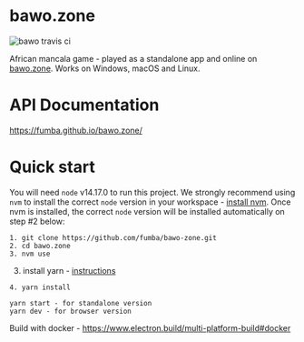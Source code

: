 # bawo.zone

![bawo travis ci](https://travis-ci.com/fumba/bawo.zone.svg?branch=main)

African mancala game - played as a standalone app and online on [bawo.zone](https://www.bawo.zone). Works on Windows, macOS and Linux.  

# API Documentation
https://fumba.github.io/bawo.zone/

# Quick start

You will need `node` v14.17.0 to run this project. We strongly recommend using `nvm` to install the correct `node` version in your workspace - [install nvm](https://github.com/nvm-sh/nvm/blob/master/README.md). Once nvm is installed, the correct `node` version will be installed automatically on step #2 below:

```
1. git clone https://github.com/fumba/bawo-zone.git
2. cd bawo.zone
3. nvm use
```
3. install yarn  - [instructions](https://classic.yarnpkg.com/en/docs/install)
```
4. yarn install

yarn start - for standalone version
yarn dev - for browser version
```

Build with docker - https://www.electron.build/multi-platform-build#docker
